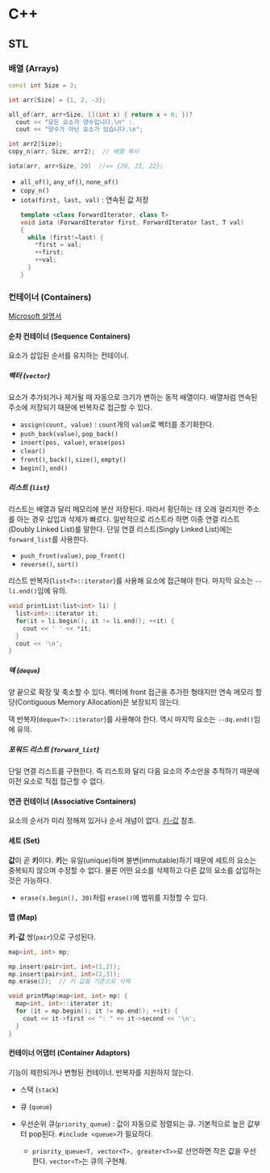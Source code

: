 # C++


## STL

### 배열 (Arrays)

```cpp
const int Size = 3;

int arr[Size] = {1, 2, -3};

all_of(arr, arr+Size, [](int x) { return x > 0; })?
  cout << "모든 요소가 양수입니다.\n" :
  cout << "양수가 아닌 요소가 있습니다.\n";

int arr2[Size];
copy_n(arr, Size, arr2);  // 배열 복사

iota(arr, arr+Size, 20)  //=> {20, 21, 22};
```

* `all_of()`, `any_of()`, `none_of()`
* `copy_n()`
* `iota(first, last, val)` : 연속된 값 저장
  ```cpp
  template <class ForwardIterator, class T>
  void iota (ForwardIterator first, ForwardIterator last, T val)
  {
    while (first!=last) {
      *first = val;
      ++first;
      ++val;
    }
  }
  ```

### 컨테이너 (Containers)

[Microsoft 설명서](https://msdn.microsoft.com/ko-kr/library/1fe2x6kt.aspx)

#### 순차 컨테이너 (Sequence Containers)

요소가 삽입된 순서를 유지하는 컨테이너.

##### 벡터 (`vector`)

요소가 추가되거나 제거될 때 자동으로 크기가 변하는 동적 배열이다. 배열처럼 연속된 주소에 저장되기 때문에 반복자로 접근할 수 있다.

* `assign(count, value)` : `count`개의 `value`로 벡터를 초기화한다.
* `push_back(value)`, `pop_back()`
* `insert(pos, value)`, `erase(pos)`
* `clear()`
* `front()`, `back()`, `size()`, `empty()`
* `begin()`, `end()`

##### 리스트 (`list`)

리스트는 배열과 달리 메모리에 분산 저장된다. 따라서 횡단하는 데 오래 걸리지만 주소를 아는 경우 삽입과 삭제가 빠르다. 일반적으로 리스트라 하면 이중 연결 리스트(Doubly Linked List)를 말한다. 단일 연결 리스트(Singly Linked List)에는 `forward_list`를 사용한다.

* `push_front(value)`, `pop_front()`
* `reverse()`, `sort()`

리스트 반복자(`list<T>::iterator`)를 사용해 요소에 접근해야 한다. 마지막 요소는 `--li.end()`임에 유의.

```cpp
void printList(list<int> li) {
  list<int>::iterator it;
  for(it = li.begin(); it != li.end(); ++it) {
    cout << ' ' << *it;
  }
  cout << '\n';
}
```

##### 덱 (`deque`)

양 끝으로 확장 및 축소할 수 있다. 벡터에 front 접근을 추가한 형태지만 연속 메모리 할당(Contiguous Memory Allocation)은 보장되지 않는다.

덱 반복자(`deque<T>::iterator`)를 사용해야 한다. 역시 마지막 요소는 `--dq.end()`임에 유의.

##### 포워드 리스트 (`forward_list`)

단일 연결 리스트를 구현한다. 즉 리스트와 달리 다음 요소의 주소만을 추적하기 때문에 이전 요소로 직접 접근할 수 없다.

#### 연관 컨테이너 (Associative Containers)

요소의 순서가 미리 정해져 있거나 순서 개념이 없다. [키-값](https://ko.wikipedia.org/wiki/%ED%82%A4-%EA%B0%92_%EB%8D%B0%EC%9D%B4%ED%84%B0%EB%B2%A0%EC%9D%B4%EC%8A%A4) 참조.

#### 세트 (Set)

**값**이 곧 **키**이다. **키**는 유일(unique)하며 불변(immutable)하기 때문에 세트의 요소는 중복되지 않으며 수정할 수 없다. 물론 어떤 요소를 삭제하고 다른 값의 요소를 삽입하는 것은 가능하다.

* `erase(s.begin(), 30)`처럼 `erase()`에 범위를 지정할 수 있다.

#### 맵 (Map)

**키**-**값** 쌍(`pair`)으로 구성된다.

```cpp
map<int, int> mp;

mp.insert(pair<int, int>(1,2));
mp.insert(pair<int, int>(2,3));
mp.erase(2);  // 키 값을 기준으로 삭제
```

```cpp
void printMap(map<int, int> mp) {
  map<int, int>::iterator it;
  for (it = mp.begin(); it != mp.end(); ++it) {
    cout << it->first << ": " << it->second << '\n';
  }
}
```

#### 컨테이너 어댑터 (Container Adaptors)

기능이 제한되거나 변형된 컨테이너. 반복자를 지원하지 않는다.

* 스택 (`stack`)

* 큐 (`queue`)

* 우선순위 큐(`priority_queue`) : 값이 자동으로 정렬되는 큐. 기본적으로 높은 값부터 pop된다. `#include <queue>`가 필요하다.
  * `priority_queue<T, vector<T>, greater<T>>`로 선언하면 작은 값을 우선한다. `vector<T>`는 큐의 구현체.
